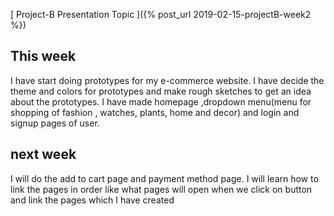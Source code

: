 [ Project-B Presentation Topic ]({% post_url 2019-02-15-projectB-week2 %})

## This week
I have start doing prototypes for my e-commerce website.
I have decide the theme and colors for prototypes and make rough sketches to get an idea about the prototypes.
I have made homepage ,dropdown menu(menu for shopping of fashion , watches, plants, home and decor) and 
login and signup pages of user.

## next week
I will do the add to cart page and payment method page.
I will learn how to link the pages in order like what pages will open when we click on button and link the pages which I have created
